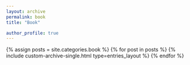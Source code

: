 ```yaml
---
layout: archive
permalink: book
title: "Book"

author_profile: true
---
```


{% assign posts = site.categories.book %}
{% for post in posts %}
  {% include custom-archive-single.html type=entries_layout %}
{% endfor %}